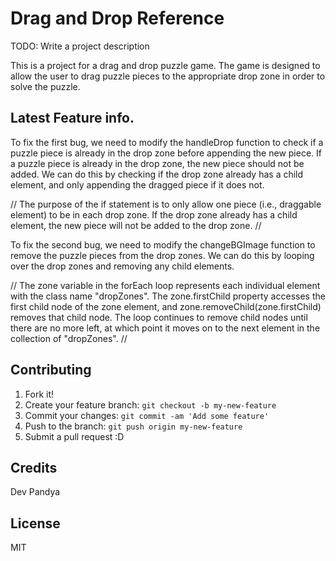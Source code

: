 # Drag and Drop Reference

TODO: Write a project description


This is a project for a drag and drop puzzle game. The game is designed to allow the user to drag puzzle pieces to the appropriate drop zone in order to solve the puzzle.





## Latest Feature info.

To fix the first bug, we need to modify the handleDrop function to check if a puzzle piece is already in the drop zone before appending the new piece. If a puzzle piece is already in the drop zone, the new piece should not be added. We can do this by checking if the drop zone already has a child element, and only appending the dragged piece if it does not.

// 
The purpose of the if statement is to only allow one piece (i.e., draggable element) to be in each drop zone. If the drop zone already has a child element, the new piece will not be added to the drop zone.
//

To fix the second bug, we need to modify the changeBGImage function to remove the puzzle pieces from the drop zones. We can do this by looping over the drop zones and removing any child elements.


//
The zone variable in the forEach loop represents each individual element with the class name "dropZones". The zone.firstChild property accesses the first child node of the zone element, and zone.removeChild(zone.firstChild) removes that child node. The loop continues to remove child nodes until there are no more left, at which point it moves on to the next element in the collection of "dropZones". //



## Contributing

1. Fork it!
2. Create your feature branch: `git checkout -b my-new-feature`
3. Commit your changes: `git commit -am 'Add some feature'`
4. Push to the branch: `git push origin my-new-feature`
5. Submit a pull request :D

## Credits

Dev Pandya

## License
MIT